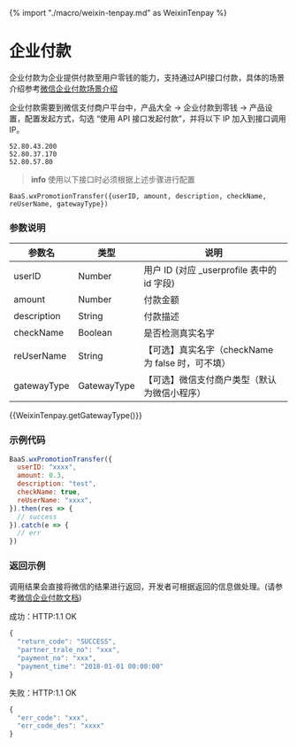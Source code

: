 {% import "./macro/weixin-tenpay.md" as WeixinTenpay %}

# 企业付款

企业付款为企业提供付款至用户零钱的能力，支持通过API接口付款，具体的场景介绍参考[微信企业付款场景介绍](https://pay.weixin.qq.com/wiki/doc/api/tools/mch_pay.php?chapter=14_1)

企业付款需要到微信支付商户平台中，产品大全 -> 企业付款到零钱 -> 产品设置，配置发起方式，勾选 “使用 API 接口发起付款”，并将以下 IP 加入到接口调用 IP。

```
52.80.43.200
52.80.37.170
52.80.57.80
```

> **info**
> 使用以下接口时必须根据上述步骤进行配置


`BaaS.wxPromotionTransfer({userID, amount, description, checkName, reUserName, gatewayType})`

### 参数说明

| 参数名   | 类型   | 说明     |
|----------|--------|----------|
| userID   | Number | 用户 ID (对应 _userprofile 表中的 id 字段) |
| amount   | Number | 付款金额 |
| description | String | 付款描述 |
| checkName   | Boolean | 是否检测真实名字 |
| reUserName  | String | 【可选】真实名字（checkName 为 false 时，可不填） |
| gatewayType | GatewayType | 【可选】微信支付商户类型（默认为微信小程序） |

{{WeixinTenpay.getGatewayType()}}

### 示例代码
```javascript
BaaS.wxPromotionTransfer({
  userID: "xxxx",
  amount: 0.3,
  description: "test",
  checkName: true,
  reUserName: "xxxx",
}).then(res => {
  // success
}).catch(e => {
  // err
})
```

### 返回示例

调用结果会直接将微信的结果进行返回，开发者可根据返回的信息做处理。(请参考[微信企业付款文档](https://pay.weixin.qq.com/wiki/doc/api/tools/mch_pay.php?chapter=14_2))

成功：HTTP:1.1 OK
```javascript
{
  "return_code": "SUCCESS",
  "partner_trale_no": "xxx",
  "payment_no": "xxx",
  "payment_time": "2018-01-01 00:00:00"
}
```

失败：HTTP:1.1 OK
```javascript
{
  "err_code": "xxx",
  "err_code_des": "xxxx"
}
```
